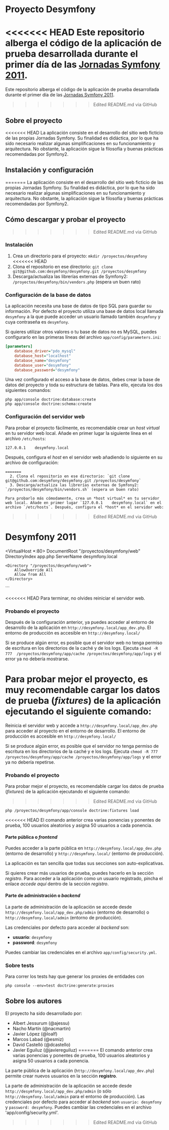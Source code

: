 Proyecto Desymfony
==================

<<<<<<< HEAD
Este repositorio alberga el código de la aplicación de prueba desarrollada
durante el primer día de las [Jornadas Symfony 2011](http://desymfony.com).
=======
Este repositorio alberga el código de la aplicación de prueba desarrollada durante el primer día de las [Jornadas Symfony 2011](http://desymfony.com).
>>>>>>> Edited README.md via GitHub

Sobre el proyecto
-----------------

<<<<<<< HEAD
La aplicación consiste en el desarrollo del sitio web ficticio de las propias 
Jornadas Symfony. Su finalidad es didáctica, por lo que ha sido necesario 
realizar algunas simplificaciones en su funcionamiento y arquitectura. No 
obstante, la aplicación sigue la filosofía y buenas prácticas recomendadas por 
Symfony2.

Instalación y configuración
---------------------------
=======
La aplicación consiste en el desarrollo del sitio web ficticio de las propias Jornadas Symfony. Su finalidad es didáctica, por lo que ha sido necesario realizar algunas simplificaciones en su funcionamiento y arquitectura. No obstante, la aplicación sigue la filosofía y buenas prácticas recomendadas por Symfony2.

Cómo descargar y probar el proyecto
-----------------------------------
>>>>>>> Edited README.md via GitHub

### Instalación ###

  1. Crea un directorio para el proyecto: `mkdir /proyectos/desymfony`
<<<<<<< HEAD
  2. Clona el repositorio en ese directorio:
  `git clone git@github.com:desymfony/desymfony.git /proyectos/desymfony`
  3. Descarga/actualiza las librerías externas de Symfony2: 
  `/proyectos/desymfony/bin/vendors.php` (espera un buen rato)

### Configuración de la base de datos ###

La aplicación necesita una base de datos de tipo SQL para guardar su 
información. Por defecto el proyecto utiliza una base de datos local llamada
`desymfony` a la que puede acceder un usuario llamado también `desymfony` y 
cuya contraseña es `desymfony`.

Si quieres utilizar otros valores o tu base de datos no es MySQL, puedes 
configurarlo en las primeras líneas del archivo `app/config/parameters.ini`:

```ini
[parameters]
    database_driver="pdo_mysql"
    database_host="localhost"
    database_name="desymfony"
    database_user="desymfony"
    database_password="desymfony"
```

Una vez configurado el acceso a la base de datos, debes crear la base de datos 
del proyecto y toda su estructura de tablas. Para ello, ejecuta los dos
siguientes comandos:

```
php app/console doctrine:database:create
php app/console doctrine:schema:create
```

### Configuración del servidor web ###

Para probar el proyecto fácilmente, es recomendable crear un *host virtual* en 
tu servidor web local. Añade en primer lugar la siguiente línea en el archivo 
`/etc/hosts`:

```
127.0.0.1    desymfony.local
```

Después, configura el *host* en el servidor web añadiendo lo siguiente en su 
archivo de configuración:

```
=======
  2. Clona el repositorio en ese directorio: `git clone git@github.com:desymfony/desymfony.git /proyectos/desymfony`
  3. Descarga/actualiza las librerías externas de Symfony2: `/proyectos/desymfony/bin/vendors.sh` (espera un buen rato)

Para probarlo más cómodamente, crea un *host virtual* en tu servidor web local. Añade en primer lugar `127.0.0.1    desymfony.local` en el archivo `/etc/hosts`. Después, configura el *host* en el servidor web:

```
>>>>>>> Edited README.md via GitHub
# Desymfony 2011
<VirtualHost *:80>
    DocumentRoot   "/proyectos/desymfony/web"
    DirectoryIndex app.php
    ServerName     desymfony.local

    <Directory "/proyectos/desymfony/web">
        AllowOverride All
        Allow from All
    </Directory>
</VirtualHost>
```

<<<<<<< HEAD
Para terminar, no olvides reiniciar el servidor web.

### Probando el proyecto ###

Después de la configuración anterior, ya puedes acceder al entorno de 
desarrollo de la aplicación en `http://desymfony.local/app_dev.php`. El 
entorno de producción es accesible en `http://desymfony.local/`

Si se produce algún error, es posible que el servidor web no tenga permiso de 
escritura en los directorios de la caché y de los logs. Ejecuta `chmod -R 777 
/proyectos/desymfony/app/cache /proyectos/desymfony/app/logs` y el error ya no 
debería mostrarse.

Para probar mejor el proyecto, es muy recomendable cargar los datos de prueba 
(*fixtures*) de la aplicación ejecutando el siguiente comando:
=======
Reinicia el servidor web y accede a `http://desymfony.local/app_dev.php` para acceder al proyecto en el entorno de desarrollo. El entorno de producción es accesible en `http://desymfony.local/`

Si se produce algún error, es posible que el servidor no tenga permiso de escritura en los directorios de la caché y e los logs. Ejecuta `chmod -R 777 /proyectos/desymfony/app/cache /proyectos/desymfony/app/logs` y el error ya no debería repetirse.

### Probando el proyecto ###

Para probar mejor el proyecto, es recomendable cargar los datos de prueba (*fixtures*) de la aplicación ejecutando el siguiente comando:
>>>>>>> Edited README.md via GitHub

```
php /proyectos/desymfony/app/console doctrine:fixtures load
```

<<<<<<< HEAD
El comando anterior crea varias ponencias y ponentes de prueba, 100 usuarios 
aleatorios y asigna 50 usuarios a cada ponencia. 

#### Parte pública o *frontend* ####

Puedes acceder a la parte pública en `http://desymfony.local/app_dev.php` 
(entorno de desarrollo) y `http://desymfony.local/` (entorno de producción).

La aplicación es tan sencilla que todas sus secciones son auto-explicativas.

Si quieres crear más usuarios de prueba, puedes hacerlo en la sección 
*registro*. Para acceder a la aplicación como un usuario registrado, pincha el 
enlace *accede aquí* dentro de la sección *registro*.

#### Parte de administración o *backend* ####

La parte de administración de la aplicación se accede desde 
`http://desymfony.local/app_dev.php/admin` (entorno de desarrollo) o 
`http://desymfony.local/admin` (entorno de producción).

Las credenciales por defecto para acceder al *backend* son:

  * **usuario**: `desymfony`
  * **password**: `desymfony`

Puedes cambiar las credenciales en el archivo `app/config/security.yml`.

### Sobre tests ###

Para correr los tests hay que generar los proxies de entidades con

    php console --env=test doctrine:generate:proxies

Sobre los autores
-----------------

El proyecto ha sido desarrollado por:

  * Albert Jessurum (@ajessu)
  * Nacho Martín (@nacmartin)
  * Javier López (@loalf)
  * Marcos Labad (@esmiz)
  * David Castelló (@dcastello)
  * Javier Eguiluz (@javiereguiluz)
=======
El comando anterior crea varias ponencias y ponentes de prueba, 100 usuarios aleatorios y asigna 50 usuarios a cada ponencia. 

La parte pública de la aplicación (`http://desymfony.local/app_dev.php`) permite crear nuevos usuarios en la sección **registro**.

La parte de administración de la aplicación se accede desde `http://desymfony.local/app_dev.php/admin` (o sólo `http://desymfony.local/admin` para el entorno de producción). Las credenciales por defecto para acceder al *backend* son `usuario: desymfony` y `password: desymfony`. Puedes cambiar las credenciales en el archivo 'app/config/security.yml'.
>>>>>>> Edited README.md via GitHub
